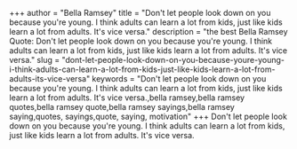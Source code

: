 +++
author = "Bella Ramsey"
title = "Don't let people look down on you because you're young. I think adults can learn a lot from kids, just like kids learn a lot from adults. It's vice versa."
description = "the best Bella Ramsey Quote: Don't let people look down on you because you're young. I think adults can learn a lot from kids, just like kids learn a lot from adults. It's vice versa."
slug = "dont-let-people-look-down-on-you-because-youre-young-i-think-adults-can-learn-a-lot-from-kids-just-like-kids-learn-a-lot-from-adults-its-vice-versa"
keywords = "Don't let people look down on you because you're young. I think adults can learn a lot from kids, just like kids learn a lot from adults. It's vice versa.,bella ramsey,bella ramsey quotes,bella ramsey quote,bella ramsey sayings,bella ramsey saying,quotes, sayings,quote, saying, motivation"
+++
Don't let people look down on you because you're young. I think adults can learn a lot from kids, just like kids learn a lot from adults. It's vice versa.
